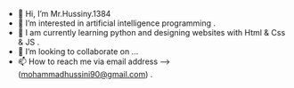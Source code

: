 - 👋 Hi, I’m Mr.Hussiny.1384
- 👀 I’m interested in artificial intelligence programming .
- 🌱 I am currently learning python and designing websites with Html & Css & JS .
- 💞️ I’m looking to collaborate on ...
- 📫 How to reach me via email address --> (mohammadhussini90@gmail.com) .

<!---
21mohammad12/21mohammad12 is a ✨ special ✨ repository because its `README.md` (this file) appears on your GitHub profile.
You can click the Preview link to take a look at your changes.
--->
